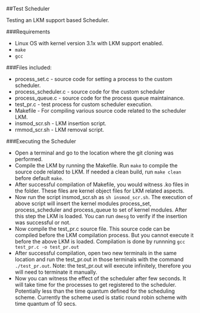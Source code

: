 ##Test Scheduler

Testing an LKM support based Scheduler.

###Requirements
- Linux OS with kernel version 3.1x with LKM support enabled.
- `make`
- `gcc` 

###Files included:

- process_set.c - source code for setting a process to the custom scheduler.
- process_scheduler.c - source code for the custom scheduler
- process_queue.c - source code for the process queue maintainance.
- test_pr.c - test process for custom scheduler execution.
- Makefile - For compiling various source code related to the scheduler LKM.
- insmod_scr.sh - LKM insertion script.
- rmmod_scr.sh - LKM removal script.

###Executing the Scheduler
- Open a terminal and go to the location where the git cloning was performed.
- Compile the LKM by running the Makefile. Run `make` to compile the source code related to LKM. If needed a clean build, run `make clean` before default `make`.
- After successful compilation of Makefile, you would witness .ko files in the folder. These files are kernel object files for LKM related aspects.
- Now run the script insmod_scr.sh as `sh insmod_scr.sh`. The execution of above script will insert the kernel modules process_set, process_scheduler and process_queue to set of kernel modules. After this step the LKM is loaded. You can run `dmesg` to verify if the insertion was successful or not.
- Now compile the test_pr.c source file. This source code can be compiled before the LKM compilation process. But you cannot execute it before the above LKM is loaded. Compilation is done by runnning `gcc test_pr.c -o test_pr.out`
- After successful compilation, open two new terminals in the same location and run the test_pr.out in those terminals with the command `./test_pr.out`. Note: the test_pr.out will execute infinitely, therefore you will need to terminate it manually.
- Now you can witness the effect of the scheduler after few seconds. It will take time for the processes to get registered to the scheduler. Potentially less than the time quantum defined for the scheduling scheme. Currently the scheme used is static round robin scheme with time quantum of 10 secs.
